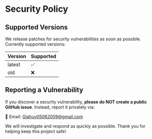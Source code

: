 # Security Policy

## Supported Versions
We release patches for security vulnerabilities as soon as possible.
Currently supported versions:

| Version | Supported          |
| ------- | ------------------ |
| latest  | ✅                 |
| old     | ❌                 |

## Reporting a Vulnerability
If you discover a security vulnerability, **please do NOT create a public GitHub issue**.
Instead, report it privately via:

📧 Email: Giahuy05062009@gmail.com

We will investigate and respond as quickly as possible.
Thank you for helping keep this project safe!
